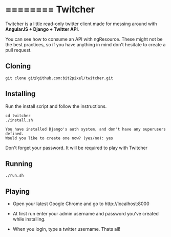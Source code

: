 ========
Twitcher
========

Twitcher is a little read-only twitter client made for messing around with **AngularJS + Django + Twitter API**.

You can see how to consume an API with ngResource.
These might not be the best practices, so if you have anything in mind don't hesitate to create a pull request.

## Cloning

    git clone git@github.com:bit2pixel/twitcher.git

## Installing

Run the install script and follow the instructions.

    cd twitcher
    ./install.sh

    You have installed Django's auth system, and don't have any superusers defined.
    Would you like to create one now? (yes/no): yes

Don't forget your password. It will be required to play with Twitcher

## Running

    ./run.sh

## Playing

- Open your latest Google Chrome and go to http://localhost:8000

- At first run enter your admin username and password you've created while installing.

- When you login, type a twitter username. Thats all!
